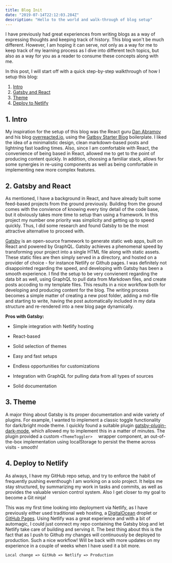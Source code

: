 ```yaml
---
title: Blog Init
date: "2019-07-14T22:12:03.284Z"
description: "Hello to the world and walk-through of blog setup"
---
```


I have previously had great experiences from writing blogs as a way of expressing thoughts and keeping track of history. This blog won't be much different. However, I am hoping it can serve, not only as a way for me to keep track of my learning process as I dive into different tech topics, but also as a way for you as a reader to consume these concepts along with me.

In this post, I will start off with a quick step-by-step walkthrough of how I setup this blog:

1. [Intro](#intro)
2. [Gatsby and React](#gatsby-react)
3. [Theme](#theme)
4. [Deploy to Netlify](#deploy-netlify)



## <a name="intro"> 1. Intro</a>

My inspiration for the setup of this blog was the React guru [Dan Abramov](https://mobile.twitter.com/dan_abramov) and his blog [overreacted.io](#https://overreacted.io/), using the [Gatbsy Starter Blog](#https://github.com/gatsbyjs/gatsby-starter-blog) boilerplate. I liked the idea of a minimalistic design, clean markdown-based posts and lightning fast loading times. Also, since I am comfortable with React, the convenience of being based in React, allowed me to get to the point of producing content quickly. In addition, choosing a familiar stack, allows for some synergies in re-using components as well as being comfortable in implementing new more complex features.



## <a name="gatsby-react">2. Gatsby and React</a>

As mentioned, I have a background in React, and have already built some feed-based projects from the ground previously. Building from the ground comes with the convience of knowing every tiny detail of the code base, but it obviously takes more time to setup than using a framework. In this project my number one priority was simplicity and getting up to speed quickly. Thus, I did some research and found Gatsby to be the most attractive alternative to proceed with.

[Gatsby](https://www.gatsbyjs.org/) is an open-source framework to generate static web apps, built on React and powered by GraphQL. Gatsby achieves a phenomenal speed by transforming your project into a single HTML file along with static assets. These static files are then simply served in a directory, and hosted on a provider of choice - for instance Netlify or Github pages. I was definitely not disappointed regarding the speed, and developing with Gatsby has been a smooth experience. I find the setup to be very convienent regarding the data bit as well, using GraphQL to pull data from Markdown files, and create posts accoding to my template files. This results in a nice workflow both for developing and producing content for the blog. The writing process becomes a simple matter of creating a new post folder, adding a md-file and starting to write, having the post automatically included in my data structure and re-rendered into a new blog page dynamically.

**Pros with Gatsby:**

- Simple integration with Netlify hosting

- React-based
- Solid selection of themes
- Easy and fast setups
- Endless opportunities for customizations
- Integration with GraphQL for pulling data from all types of sources
- Solid documentation



## <a name="theme"> 3. Theme </a>

A major thing about Gatsby is its proper documentation and wide variety of plugins. For example, I wanted to implement a classic toggle functionality for dark/bright mode theme. I quickly found a suitable plugin [gatsby-plugin-dark-mode](https://www.gatsbyjs.org/packages/gatsby-plugin-dark-mode/), which allowed my to implement this in a matter of minutes. The plugin provided a custom `<ThemeToggler>  ` wrapper component, an out-of-the-box implementation using localStorage to persist the theme across visits - smooth!



## <a name="deploy-netlify">4. Deploy to Netlify </a>

As always, I have my GitHub repo setup, and try to enforce the habit of frequently pushing eventhough I am working on a solo project. It helps me stay structured, by summarizing my work in tasks and commits, as well as provides the valuable version control system. Also I get closer to my goal to become a Git ninja!

This was my first time looking into deployment via Netlify, as I have previously either used traditional web hosting, a [DigitalOcean](https://www.digitalocean.com/) droplet or [GitHub Pages](https://pages.github.com/). Using Netlify was a great experience and with a bit of automagic, I could just connect my repo containing the Gatsby blog and let Netlify take care of building and serving it. The best thing about this is the fact that as I push to Github my changes will continuously be deployed to production. Such a nice workflow! Will be back with more updates on my experience in a couple of weeks when I have used it a bit more.

```
Local change => GitHub => Netlify => Production
```

